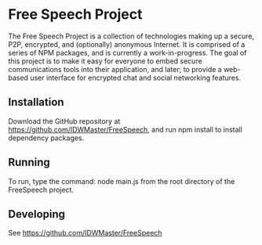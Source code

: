 

# Free Speech Project


The Free Speech Project is a collection of technologies making up a secure, P2P, encrypted, and (optionally) anonymous Internet. It is comprised of a series of NPM packages, and is currently a work-in-progress. The goal of this project is to make it easy for everyone to embed secure communications tools into their application, and later; to provide a web-based user interface for encrypted chat and social networking features.

## Installation
Download the GitHub repository at https://github.com/IDWMaster/FreeSpeech, and run npm install to install dependency packages.

## Running

To run, type the command: node main.js from the root directory of the FreeSpeech project.



## Developing
See https://github.com/IDWMaster/FreeSpeech



